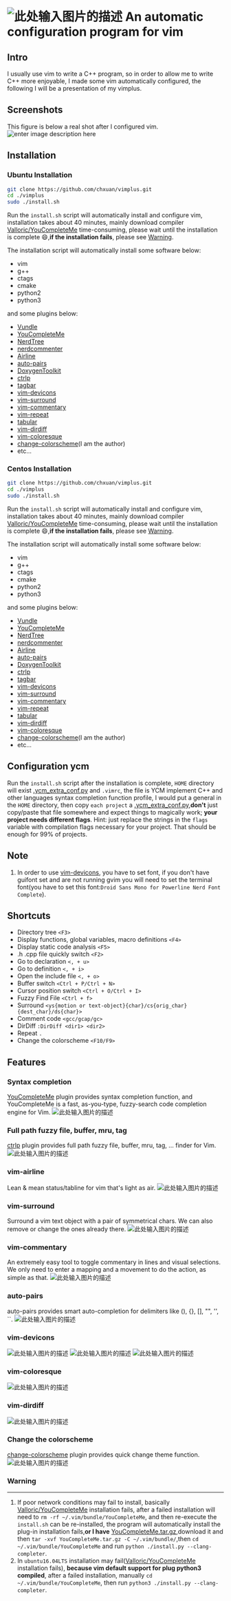 ![此处输入图片的描述][1]
An automatic configuration program for vim
===============================================

Intro
-----
I usually use vim to write a C++ program, so in order to allow me to write C++ more enjoyable, I made some vim automatically configured, the following I will be a presentation of my vimplus.

Screenshots
------------
This figure is below a real shot after I configured vim.
![enter image description here](https://raw.githubusercontent.com/chxuan/vimplus/master/screenshots/main.png)

Installation
------------
### Ubuntu Installation

```bash
git clone https://github.com/chxuan/vimplus.git
cd ./vimplus
sudo ./install.sh
```

Run the `install.sh` script will automatically install and configure vim, installation takes about 40 minutes, mainly download compiler [Valloric/YouCompleteMe][2] time-consuming, please wait until the installation is complete :smile:,**if the installation fails**, please see [Warning](#Warning).

The installation script will automatically install some software below:
 - vim
 - g++ 
 - ctags 
 - cmake
 - python2
 - python3

and some plugins below:

 - [Vundle][3]
 - [YouCompleteMe][4]
 - [NerdTree][5]
 - [nerdcommenter][6]
 - [Airline][7]
 - [auto-pairs][8]
 - [DoxygenToolkit][9]
 - [ctrlp][10]
 - [tagbar][11]
 - [vim-devicons][12]
 - [vim-surround][13]
 - [vim-commentary][14]
 - [vim-repeat][15]
 - [tabular][16]
 - [vim-dirdiff][17]
 - [vim-coloresque][18]
 - [change-colorscheme][19](I am the author)
 - etc...

### Centos Installation

```bash
git clone https://github.com/chxuan/vimplus.git
cd ./vimplus
sudo ./install.sh
```

Run the `install.sh` script will automatically install and configure vim, installation takes about 40 minutes, mainly download compiler [Valloric/YouCompleteMe][20] time-consuming, please wait until the installation is complete :smile:,**if the installation fails**, please see [Warning](#Warning).

The installation script will automatically install some software below:
 - vim
 - g++ 
 - ctags 
 - cmake
 - python2
 - python3

and some plugins below:

 - [Vundle][21]
 - [YouCompleteMe][22]
 - [NerdTree][23]
 - [nerdcommenter][24]
 - [Airline][25]
 - [auto-pairs][26]
 - [DoxygenToolkit][27]
 - [ctrlp][28]
 - [tagbar][29]
 - [vim-devicons][30]
 - [vim-surround][31]
 - [vim-commentary][32]
 - [vim-repeat][33]
 - [tabular][34]
 - [vim-dirdiff][35]
 - [vim-coloresque][36]
 - [change-colorscheme][37](I am the author)
 - etc...

Configuration ycm
------------
Run the `install.sh` script after the installation is complete, `HOME` directory will exist [.ycm_extra_conf.py][38] and `.vimrc`, the file is YCM implement C++ and other languages syntax completion function profile, I would put a general in the `HOME` directory, then copy `each project` a [.ycm_extra_conf.py][39],**don't** just copy/paste that file somewhere and expect things to magically work; **your project needs different flags**. Hint: just replace the strings in the `flags` variable with compilation flags necessary for your project. That should be enough for 99% of projects.

Note
------------
 1. In order to use [vim-devicons][40], you have to set font, if you don't have guifont set and are not running gvim you will need to set the terminal font(you have to set this font:`Droid Sans Mono for Powerline Nerd Font Complete`).
 
Shortcuts
------------
 - Directory tree `<F3>`
 - Display functions, global variables, macro definitions `<F4>`
 - Display static code analysis `<F5>`
 - .h .cpp file quickly switch `<F2>`
 - Go to declaration `<, + u>`
 - Go to definition `<, + i>`
 - Open the include file `<, + o>`
 - Buffer switch `<Ctrl + P/Ctrl + N>`
 - Cursor position switch `<Ctrl + O/Ctrl + I>`
 - Fuzzy Find File `<Ctrl + f>`
 - Surround `<ys{motion or text-object}{char}/cs{orig_char}{dest_char}/ds{char}>`
 - Comment code `<gcc/gcap/gc>`
 - DirDiff `:DirDiff <dir1> <dir2>`
 - Repeat `.`
 - Change the colorscheme `<F10/F9>`

Features
------------
### Syntax completion

[YouCompleteMe][41] plugin provides syntax completion function, and YouCompleteMe is a fast, as-you-type, fuzzy-search code completion engine for Vim.
![此处输入图片的描述][42]

### Full path fuzzy file, buffer, mru, tag
[ctrlp][43] plugin provides full path fuzzy file, buffer, mru, tag, ... finder for Vim.
![此处输入图片的描述][44]

### vim-airline
Lean & mean status/tabline for vim that's light as air.
![此处输入图片的描述][45]

### vim-surround
Surround a vim text object with a pair of symmetrical chars. We can also remove or change the ones already there.
![此处输入图片的描述][46]

### vim-commentary
An extremely easy tool to toggle commentary in lines and visual selections. We only need to enter a mapping and a movement to do the action, as simple as that.
![此处输入图片的描述][47]

### auto-pairs
auto-pairs provides smart auto-completion for delimiters like (), {}, [], "", '', ``.
![此处输入图片的描述][48]

### vim-devicons
![此处输入图片的描述][49]
![此处输入图片的描述][50]
![此处输入图片的描述][51]

### vim-coloresque
![此处输入图片的描述][52]

### vim-dirdiff
![此处输入图片的描述][53]

### Change the colorscheme
[change-colorscheme][54] plugin provides quick change theme function.
![此处输入图片的描述][55]

### <span id="Warning">**Warning**</span>
------------
 1. If poor network conditions may fail to install, basically [Valloric/YouCompleteMe][56] installation fails, after a failed installation will need to `rm -rf ~/.vim/bundle/YouCompleteMe`, and then re-execute the `install.sh` can be re-installed, the program will automatically install the plug-in installation fails,**or I have** [YouCompleteMe.tar.gz][57],download it and then `tar -xvf YouCompleteMe.tar.gz -C ~/.vim/bundle/`,then `cd ~/.vim/bundle/YouCompleteMe` and run `python ./install.py --clang-completer`.
 2. In `ubuntu16.04LTS` installation may fail([Valloric/YouCompleteMe][58] installation fails), **because vim default support for plug python3 compiled**, after a failed installation, manually `cd ~/.vim/bundle/YouCompleteMe`, then run `python3 ./install.py --clang-completer`.


  [1]: https://raw.githubusercontent.com/chxuan/vimplus/master/screenshots/vimplus.png
  [2]: https://github.com/Valloric/YouCompleteMe
  [3]: https://github.com/VundleVim/Vundle.vim
  [4]: https://github.com/Valloric/YouCompleteMe
  [5]: https://github.com/scrooloose/nerdtree
  [6]: https://github.com/scrooloose/nerdcommenter
  [7]: https://github.com/vim-airline/vim-airline
  [8]: https://github.com/jiangmiao/auto-pairs
  [9]: https://github.com/vim-scripts/DoxygenToolkit.vim
  [10]: https://github.com/ctrlpvim/ctrlp.vim
  [11]: https://github.com/majutsushi/tagbar
  [12]: https://github.com/ryanoasis/vim-devicons
  [13]: https://github.com/tpope/vim-surround
  [14]: https://github.com/tpope/vim-commentary
  [15]: https://github.com/tpope/vim-repeat
  [16]: https://github.com/godlygeek/tabular
  [17]: https://github.com/will133/vim-dirdiff
  [18]: https://github.com/gorodinskiy/vim-coloresque
  [19]: https://github.com/chxuan/change-colorscheme
  [20]: https://github.com/Valloric/YouCompleteMe
  [21]: https://github.com/VundleVim/Vundle.vim
  [22]: https://github.com/Valloric/YouCompleteMe
  [23]: https://github.com/scrooloose/nerdtree
  [24]: https://github.com/scrooloose/nerdcommenter
  [25]: https://github.com/vim-airline/vim-airline
  [26]: https://github.com/jiangmiao/auto-pairs
  [27]: https://github.com/vim-scripts/DoxygenToolkit.vim
  [28]: https://github.com/ctrlpvim/ctrlp.vim
  [29]: https://github.com/majutsushi/tagbar
  [30]: https://github.com/ryanoasis/vim-devicons
  [31]: https://github.com/tpope/vim-surround
  [32]: https://github.com/tpope/vim-commentary
  [33]: https://github.com/tpope/vim-repeat
  [34]: https://github.com/godlygeek/tabular
  [35]: https://github.com/will133/vim-dirdiff
  [36]: https://github.com/gorodinskiy/vim-coloresque
  [37]: https://github.com/chxuan/change-colorscheme
  [38]: https://github.com/chxuan/vimplus/blob/master/.ycm_extra_conf.py
  [39]: https://github.com/chxuan/vimplus/blob/master/.ycm_extra_conf.py
  [40]: https://github.com/ryanoasis/vim-devicons
  [41]: https://github.com/VundleVim/Vundle.vim
  [42]: https://camo.githubusercontent.com/1f3f922431d5363224b20e99467ff28b04e810e2/687474703a2f2f692e696d6775722e636f6d2f304f50346f6f642e676966
  [43]: https://github.com/ctrlpvim/ctrlp.vim
  [44]: https://camo.githubusercontent.com/e15ac916ab9a14dd07135cb2d985cc7333200a38/687474703a2f2f692e696d6775722e636f6d2f614f63774877742e706e67
  [45]: https://camo.githubusercontent.com/ba79534309330accd776a8d2a0712f7c4037d7f9/68747470733a2f2f662e636c6f75642e6769746875622e636f6d2f6173736574732f3330363530322f313037323632332f34346332393261302d313439352d313165332d396365362d6463616461336631633533362e676966
  [46]: https://camo.githubusercontent.com/1f02cead8bdcf894f26b0006c44068a33a7dc8e5/687474703a2f2f6a6f65646963617374726f2e636f6d2f7374617469632f70696374757265732f737572726f756e645f656e2e676966
  [47]: https://camo.githubusercontent.com/2f5cb5bc9a964b0d9e623b5b3aff0314294ac841/687474703a2f2f6a6f65646963617374726f2e636f6d2f7374617469632f70696374757265732f636f6d6d656e746172795f656e2e676966
  [48]: https://camo.githubusercontent.com/372b34413e710cdbc95c5a5c1f901baf9e77791d/687474703a2f2f6a6f65646963617374726f2e636f6d2f7374617469632f70696374757265732f736d617274696e7075745f656e2e676966
  [49]: https://raw.githubusercontent.com/wiki/ryanoasis/vim-devicons/screenshots/v0.8.x/nerdtree-1.png
  [50]: https://raw.githubusercontent.com/wiki/ryanoasis/vim-devicons/screenshots/v0.8.x/nerdtree-2.png
  [51]: https://raw.githubusercontent.com/wiki/ryanoasis/vim-devicons/screenshots/v0.8.x/nerdtree-3.png
  [52]: https://camo.githubusercontent.com/70916a51f45b5729332803c5de303f6f1849fc50/68747470733a2f2f7261772e6769746875622e636f6d2f676f726f64696e736b69792f76696d2d636f6c6f7265737175652f6d61737465722f73637265656e2e706e67
  [53]: https://raw.githubusercontent.com/will133/vim-dirdiff/master/screenshot.png
  [54]: https://github.com/chxuan/change-colorscheme
  [55]: https://raw.githubusercontent.com/chxuan/vimplus/master/screenshots/change-colorscheme.gif
  [56]: https://github.com/Valloric/YouCompleteMe
  [57]: http://pan.baidu.com/s/1kUIa1kN
  [58]: https://github.com/Valloric/YouCompleteMe
